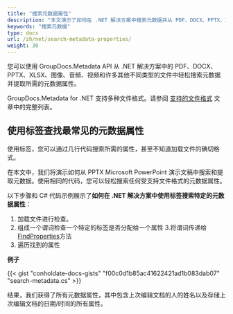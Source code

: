 ```yaml
---
title: "搜索元数据属性"
description: "本文演示了如何在 .NET 解决方案中搜索元数据并从 PDF、DOCX、PPTX、XLSX、图像、音频、视频和许多其他不同类型的文件中提取所需的元数据属性"
keywords: "搜索元数据"
type: docs
url: /zh/net/search-metadata-properties/
weight: 30
---
```


您可以使用 GroupDocs.Metadata API 从 .NET 解决方案中的 PDF、DOCX、PPTX、XLSX、图像、音频、视频和许多其他不同类型的文件中轻松搜索元数据并提取所需的元数据属性。

GroupDocs.Metadata for .NET 支持多种文件格式。请参阅 [支持的文件格式](https://docs.groupdocs.com/metadata/net/supported-document-formats/) 文章中的完整列表。

## 使用标签查找最常见的元数据属性

使用标签，您可以通过几行代码搜索所需的属性，甚至不知道加载文件的确切格式。

在本文中，我们将演示如何从 PPTX Microsoft PowerPoint 演示文稿中搜索和提取元数据。使用相同的代码，您可以轻松搜索任何受支持文件格式的元数据属性。

以下步骤和 C# 代码示例展示了**如何在 .NET 解决方案中使用标签搜索特定的元数据属性**：

1. 加载文件进行检查。
2. 组成一个谓词检查一个特定的标签是否分配给一个属性
3.将谓词传递给[FindProperties](https://apireference.groupdocs.com/net/metadata/groupdocs.metadata/metadata/methods/findproperties)方法
4. 遍历找到的属性

**例子**

{{< gist "conholdate-docs-gists" "f00c0d1b85ac41622421ad1b083dab07" "search-metadata.cs" >}}

结果，我们获得了所有元数据属性，其中包含上次编辑文档的人的姓名以及存储上次编辑文档的日期/时间的所有属性。




